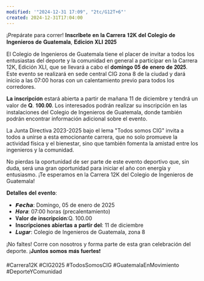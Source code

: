 ```yaml
---
modified: '"2024-12-31 17:09", "2tc/G12T+6"'
created: 2024-12-31T17:04:00
---
```



¡Prepárate para correr! 𝐈𝐧𝐬𝐜𝐫𝐢́𝐛𝐞𝐭𝐞 𝐞𝐧 𝐥𝐚 𝐂𝐚𝐫𝐫𝐞𝐫𝐚 𝟏𝟐𝐊 𝐝𝐞𝐥 𝐂𝐨𝐥𝐞𝐠𝐢𝐨 𝐝𝐞 𝐈𝐧𝐠𝐞𝐧𝐢𝐞𝐫𝐨𝐬 𝐝𝐞 𝐆𝐮𝐚𝐭𝐞𝐦𝐚𝐥𝐚, 𝐄𝐝𝐢𝐜𝐢𝐨́𝐧 𝐗𝐋𝐈 𝟐𝟎𝟐𝟓

El Colegio de Ingenieros de Guatemala tiene el placer de invitar a todos los entusiastas del deporte y la comunidad en general a participar en la Carrera 12K, Edición XLI, que se llevará a cabo el 𝐝𝐨𝐦𝐢𝐧𝐠𝐨 𝟎𝟓 𝐝𝐞 𝐞𝐧𝐞𝐫𝐨 𝐝𝐞 𝟐𝟎𝟐𝟓. Este evento se realizará en sede central CIG zona 8 de la ciudad y dará inicio a las 07:00 horas con un calentamiento previo para todos los corredores.

𝐋𝐚 𝐢𝐧𝐬𝐜𝐫𝐢𝐩𝐜𝐢𝐨́𝐧 estará abierta a partir de mañana 11 de diciembre y tendrá un valor de 𝐐. 𝟏𝟎𝟎.𝟎𝟎. Los interesados podrán realizar su inscripción en las instalaciones del Colegio de Ingenieros de Guatemala, donde también podrán encontrar información adicional sobre el evento.

La Junta Directiva 2023-2025 bajo el lema "Todos somos CIG" invita a todos a unirse a esta emocionante carrera, que no solo promueve la actividad física y el bienestar, sino que también fomenta la amistad entre los ingenieros y la comunidad. 

No pierdas la oportunidad de ser parte de este evento deportivo que, sin duda, será una gran oportunidad para iniciar el año con energía y entusiasmo. ¡Te esperamos en la Carrera 12K del Colegio de Ingenieros de Guatemala!

𝐃𝐞𝐭𝐚𝐥𝐥𝐞𝐬 𝐝𝐞𝐥 𝐞𝐯𝐞𝐧𝐭𝐨:
- 𝙁𝙚𝙘𝙝𝙖: Domingo, 05 de enero de 2025
- 𝑯𝒐𝒓𝒂: 07:00 horas (precalentamiento)
- 𝐕𝐚𝐥𝐨𝐫 𝐝𝐞 𝐢𝐧𝐬𝐜𝐫𝐢𝐩𝐜𝐢𝐨́𝐧:Q. 100.00
- 𝐈𝐧𝐬𝐜𝐫𝐢𝐩𝐜𝐢𝐨𝐧𝐞𝐬 𝐚𝐛𝐢𝐞𝐫𝐭𝐚𝐬 𝐚 𝐩𝐚𝐫𝐭𝐢𝐫 𝐝𝐞𝐥: 11 de diciembre
- 𝑳𝒖𝒈𝒂𝒓: Colegio de Ingenieros de Guatemala, zona 8

¡No faltes! Corre con nosotros y forma parte de esta gran celebración del deporte. ¡𝐉𝐮𝐧𝐭𝐨𝐬 𝐬𝐨𝐦𝐨𝐬 𝐦𝐚́𝐬 𝐟𝐮𝐞𝐫𝐭𝐞𝐬❗

#Carrera12K #CIG2025 #TodosSomosCIG #GuatemalaEnMovimiento #DeporteYComunidad
